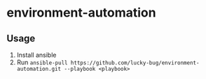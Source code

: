 # environment-automation

## Usage

1. Install ansible
2. Run `ansible-pull https://github.com/lucky-bug/environment-automation.git --playbook <playbook>`
